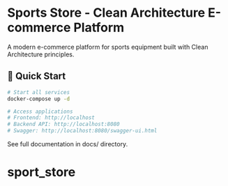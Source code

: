 # Sports Store - Clean Architecture E-commerce Platform

A modern e-commerce platform for sports equipment built with Clean Architecture principles.

## 🚀 Quick Start

```bash
# Start all services
docker-compose up -d

# Access applications
# Frontend: http://localhost
# Backend API: http://localhost:8080
# Swagger: http://localhost:8080/swagger-ui.html
```

See full documentation in docs/ directory.
# sport_store
